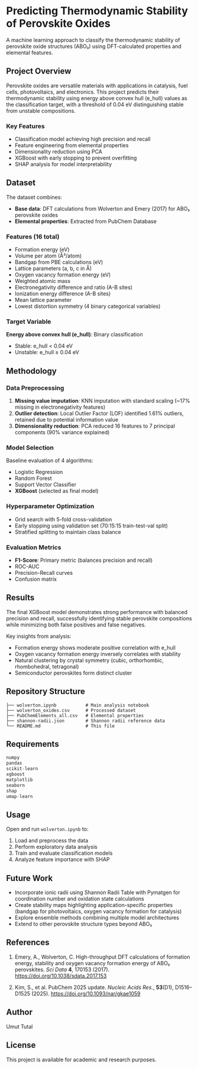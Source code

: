 # Predicting Thermodynamic Stability of Perovskite Oxides

A machine learning approach to classify the thermodynamic stability of perovskite oxide structures (ABO₃) using DFT-calculated properties and elemental features.

## Project Overview

Perovskite oxides are versatile materials with applications in catalysis, fuel cells, photovoltaics, and electronics. This project predicts their thermodynamic stability using energy above convex hull (e_hull) values as the classification target, with a threshold of 0.04 eV distinguishing stable from unstable compositions.

### Key Features
- Classification model achieving high precision and recall
- Feature engineering from elemental properties
- Dimensionality reduction using PCA
- XGBoost with early stopping to prevent overfitting
- SHAP analysis for model interpretability

## Dataset

The dataset combines:
- **Base data**: DFT calculations from Wolverton and Emery (2017) for ABO₃ perovskite oxides
- **Elemental properties**: Extracted from PubChem Database

### Features (16 total)
- Formation energy (eV)
- Volume per atom (Å³/atom)
- Bandgap from PBE calculations (eV)
- Lattice parameters (a, b, c in Å)
- Oxygen vacancy formation energy (eV)
- Weighted atomic mass
- Electronegativity difference and ratio (A-B sites)
- Ionization energy difference (A-B sites)
- Mean lattice parameter
- Lowest distortion symmetry (4 binary categorical variables)

### Target Variable
**Energy above convex hull (e_hull)**: Binary classification
- Stable: e_hull < 0.04 eV
- Unstable: e_hull ≥ 0.04 eV

## Methodology

### Data Preprocessing
1. **Missing value imputation**: KNN imputation with standard scaling (~17% missing in electronegativity features)
2. **Outlier detection**: Local Outlier Factor (LOF) identified 1.61% outliers, retained due to potential information value
3. **Dimensionality reduction**: PCA reduced 16 features to 7 principal components (90% variance explained)

### Model Selection
Baseline evaluation of 4 algorithms:
- Logistic Regression
- Random Forest
- Support Vector Classifier
- **XGBoost** (selected as final model)

### Hyperparameter Optimization
- Grid search with 5-fold cross-validation
- Early stopping using validation set (70:15:15 train-test-val split)
- Stratified splitting to maintain class balance

### Evaluation Metrics
- **F1-Score**: Primary metric (balances precision and recall)
- ROC-AUC
- Precision-Recall curves
- Confusion matrix

## Results

The final XGBoost model demonstrates strong performance with balanced precision and recall, successfully identifying stable perovskite compositions while minimizing both false positives and false negatives.

Key insights from analysis:
- Formation energy shows moderate positive correlation with e_hull
- Oxygen vacancy formation energy inversely correlates with stability
- Natural clustering by crystal symmetry (cubic, orthorhombic, rhombohedral, tetragonal)
- Semiconductor perovskites form distinct cluster

## Repository Structure

```
├── wolverton.ipynb           # Main analysis notebook
├── wolverton_oxides.csv      # Processed dataset
├── PubChemElements_all.csv   # Elemental properties
├── shannon-radii.json        # Shannon radii reference data
└── README.md                 # This file
```

## Requirements

```python
numpy
pandas
scikit-learn
xgboost
matplotlib
seaborn
shap
umap-learn
```

## Usage

Open and run `wolverton.ipynb` to:
1. Load and preprocess the data
2. Perform exploratory data analysis
3. Train and evaluate classification models
4. Analyze feature importance with SHAP

## Future Work

- Incorporate ionic radii using Shannon Radii Table with Pymatgen for coordination number and oxidation state calculations
- Create stability maps highlighting application-specific properties (bandgap for photovoltaics, oxygen vacancy formation for catalysis)
- Explore ensemble methods combining multiple model architectures
- Extend to other perovskite structure types beyond ABO₃

## References

1. Emery, A., Wolverton, C. High-throughput DFT calculations of formation energy, stability and oxygen vacancy formation energy of ABO₃ perovskites. *Sci Data* **4**, 170153 (2017). https://doi.org/10.1038/sdata.2017.153

2. Kim, S., et al. PubChem 2025 update. *Nucleic Acids Res.*, **53**(D1), D1516–D1525 (2025). https://doi.org/10.1093/nar/gkae1059

## Author

Umut Tutal

## License

This project is available for academic and research purposes.